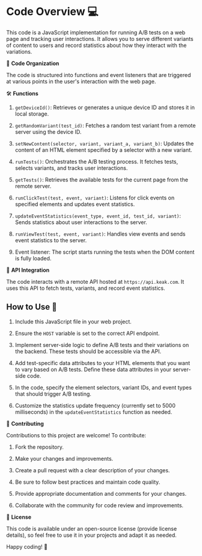 # Code Overview :computer:

This code is a JavaScript implementation for running A/B tests on a web page and tracking user interactions. It allows you to serve different variants of content to users and record statistics about how they interact with the variations. 

🔗 **Code Organization**

The code is structured into functions and event listeners that are triggered at various points in the user's interaction with the web page. 

🛠️ **Functions**

1. `getDeviceId()`: Retrieves or generates a unique device ID and stores it in local storage.

2. `getRandomVariant(test_id)`: Fetches a random test variant from a remote server using the device ID.

3. `setNewContent(selector, variant, variant_a, variant_b)`: Updates the content of an HTML element specified by a selector with a new variant.

4. `runTests()`: Orchestrates the A/B testing process. It fetches tests, selects variants, and tracks user interactions.

5. `getTests()`: Retrieves the available tests for the current page from the remote server.

6. `runClickTest(test, event, variant)`: Listens for click events on specified elements and updates event statistics.

7. `updateEventStatistics(event_type, event_id, test_id, variant)`: Sends statistics about user interactions to the server.

8. `runViewTest(test, event, variant)`: Handles view events and sends event statistics to the server.

9. Event listener: The script starts running the tests when the DOM content is fully loaded.

📡 **API Integration**

The code interacts with a remote API hosted at `https://api.keak.com`. It uses this API to fetch tests, variants, and record event statistics.

## How to Use :rocket:

1. Include this JavaScript file in your web project.

2. Ensure the `HOST` variable is set to the correct API endpoint.

3. Implement server-side logic to define A/B tests and their variations on the backend. These tests should be accessible via the API.

4. Add test-specific data attributes to your HTML elements that you want to vary based on A/B tests. Define these data attributes in your server-side code.

5. In the code, specify the element selectors, variant IDs, and event types that should trigger A/B testing.

6. Customize the statistics update frequency (currently set to 5000 milliseconds) in the `updateEventStatistics` function as needed.

🤝 **Contributing**

Contributions to this project are welcome! To contribute:

1. Fork the repository.

2. Make your changes and improvements.

3. Create a pull request with a clear description of your changes.

4. Be sure to follow best practices and maintain code quality.

5. Provide appropriate documentation and comments for your changes.

6. Collaborate with the community for code review and improvements.

📜 **License**

This code is available under an open-source license (provide license details), so feel free to use it in your projects and adapt it as needed.

Happy coding! :tada:
